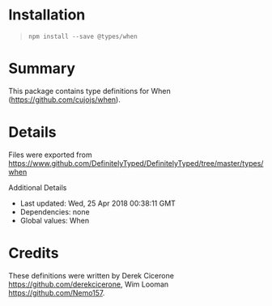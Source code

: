 # Installation
> `npm install --save @types/when`

# Summary
This package contains type definitions for When (https://github.com/cujojs/when).

# Details
Files were exported from https://www.github.com/DefinitelyTyped/DefinitelyTyped/tree/master/types/when

Additional Details
 * Last updated: Wed, 25 Apr 2018 00:38:11 GMT
 * Dependencies: none
 * Global values: When

# Credits
These definitions were written by Derek Cicerone <https://github.com/derekcicerone>, Wim Looman <https://github.com/Nemo157>.
